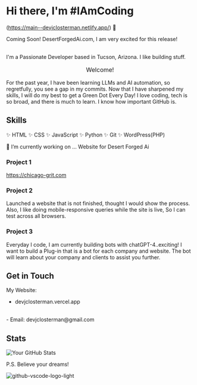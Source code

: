
# Hi there, I'm #IAmCoding
(https://main--devjclosterman.netlify.app/) 👋

Coming Soon! DesertForgedAi.com, I am very excited for this release!

<br />
I'm a Passionate Developer based in Tucson, Arizona. I like building stuff. 
<div>
  <p style="font-size: 16px; text-align: center;">Welcome!</p>
  <p>For the past year, I have been learning LLMs and AI automation, so regretfully, you see a gap in my commits. Now that I have sharpened my skills, I will do my best to get a Green Dot Every Day! I love coding, tech is so broad, and there is much to learn. I know how important GitHub is.</p>
  
</div>

## Skills
✨ HTML
✨ CSS
✨ JavaScript
✨ Python
✨ Git
✨ WordPress(PHP)



🔭 I’m currently working on ...
Website for Desert Forged Ai  

### Project 1
https://chicago-grit.com

### Project 2
Launched a website that is not finished, thought I would show the process. Also, I like doing mobile-responsive queries while the site is live, So I can test across all browsers.

### Project 3
Everyday I code, I am currently building bots with chatGPT-4..exciting! I want to build a Plug-in that is a bot for each company and website. The bot will learn about your company and clients to assist you further.

## Get in Touch
My Website:
- devjclosterman.vercel.app
<br>
- Email: devjclosterman@gmail.com

## Stats
![Your GitHub Stats](https://github-readme-stats.vercel.app/api?username=devjclosterman&show_icons=true&theme=dark)

P.S. Believe your dreams!




![github-vscode-logo-light](https://github.com/devjclosterman/devjclosterman/assets/129931920/a7b6d6de-f229-4f12-8051-4d97f3fd4364)
